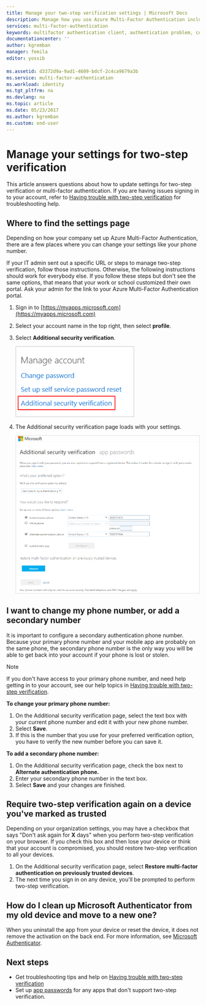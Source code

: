 ```yaml
---
title: Manage your two-step verification settings | Microsoft Docs
description: Manage how you use Azure Multi-Factor Authentication including changing your contact information or configuring your devices.
services: multi-factor-authentication
keywords: multifactor authentication client, authentication problem, correlation ID
documentationcenter: ''
author: kgremban
manager: femila
editor: yossib

ms.assetid: d3372d9a-9ad1-4609-bdcf-2c4ca9679a3b
ms.service: multi-factor-authentication
ms.workload: identity
ms.tgt_pltfrm: na
ms.devlang: na
ms.topic: article
ms.date: 05/23/2017
ms.author: kgremban
ms.custom: end-user
---
```

# Manage your settings for two-step verification
This article answers questions about how to update settings for two-step verification or multi-factor authentication. If you are having issues signing in to your account, refer to [Having trouble with two-step verification](multi-factor-authentication-end-user-troubleshoot.md) for troubleshooting help.

## Where to find the settings page
Depending on how your company set up Azure Multi-Factor Authentication, there are a few places where you can change your settings like your phone number.

If your IT admin sent out a specific URL or steps to manage two-step verification, follow those instructions. Otherwise, the following instructions should work for everybody else. If you follow these steps but don't see the same options, that means that your work or school customized their own portal. Ask your admin for the link to your Azure Multi-Factor Authentication portal.

1. Sign in to [https://myapps.microsoft.com](https://myapps.microsoft.com)  
2. Select your account name in the top right, then select **profile**.  
3. Select **Additional security verification**.  

    ![Myapps](./media/multi-factor-authentication-end-user-manage/myapps1.png)
4. The Additional security verification page loads with your settings.

    ![Proofup](./media/multi-factor-authentication-end-user-manage/proofup.png)

## I want to change my phone number, or add a secondary number
It is important to configure a secondary authentication phone number.  Because your primary phone number and your mobile app are probably on the same phone, the secondary phone number is the only way you will be able to get back into your account if your phone is lost or stolen.

> [!NOTE]
> If you don't have access to your primary phone number, and need help getting in to your account, see our help topics in [Having trouble with two-step verification](multi-factor-authentication-end-user-troubleshoot.md).  

**To change your primary phone number:**  

1. On the Additional security verification page, select the text box with your current phone number and edit it with your new phone number.  
2. Select **Save**.  
3. If this is the number that you use for your preferred verification option, you have to verify the new number before you can save it.  

**To add a secondary phone number:**  

1. On the Additional security verification page, check the box next to **Alternate authentication phone.**  
2. Enter your secondary phone number in the text box.  
3. Select **Save** and your changes are finished.  

## Require two-step verification again on a device you've marked as trusted

Depending on your organization settings, you may have a checkbox that says "Don't ask again for **X** days" when you perform two-step verification on your browser. If you check this box and then lose your device or think that your account is compromised, you should restore two-step verification to all your devices. 

1. On the Additional security verification page, select **Restore multi-factor authentication on previously trusted devices**.
2. The next time you sign in on any device, you'll be prompted to perform two-step verification. 

## How do I clean up Microsoft Authenticator from my old device and move to a new one?
When you uninstall the app from your device or reset the device, it does not remove the activation on the back end. For more information, see [Microsoft Authenticator](microsoft-authenticator-app-how-to.md).

## Next steps
* Get troubleshooting tips and help on [Having trouble with two-step verification](multi-factor-authentication-end-user-troubleshoot.md)
* Set up [app passwords](multi-factor-authentication-end-user-app-passwords.md) for any apps that don't support two-step verification.
